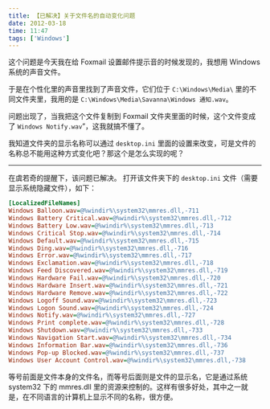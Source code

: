 ```yaml
---
title: 【已解决】关于文件名的自动变化问题
date: 2012-03-18
time: 11:47
tags: ['Windows']
---
```


这个问题是今天我在给 Foxmail 设置邮件提示音的时候发现的，我想用 Windows 系统的声音文件。

于是在个性化里的声音里找到了声音文件，它们位于 `C:\Windows\Media\` 里的不同文件夹里，我用的是 `C:\Windows\Media\Savanna\Windows 通知.wav`。

问题出现了，当我把这个文件复制到 Foxmail 文件夹里面的时候，这个文件变成了 `Windows Notify.wav`”，这我就搞不懂了。

我知道文件夹的显示名称可以通过 `desktop.ini` 里面的设置来改变，可是文件的名称总不能用这种方式变化吧？那这个是怎么实现的呢？

---

在虞若奇的提醒下，该问题已解决。
打开该文件夹下的 `desktop.ini` 文件（需要显示系统隐藏文件），如下：

```ini
[LocalizedFileNames]
Windows Balloon.wav=@%windir%\system32\mmres.dll,-711
Windows Battery Critical.wav=@%windir%\system32\mmres.dll,-712
Windows Battery Low.wav=@%windir%\system32\mmres.dll,-713
Windows Critical Stop.wav=@%windir%\system32\mmres.dll,-714
Windows Default.wav=@%windir%\system32\mmres.dll,-715
Windows Ding.wav=@%windir%\system32\mmres.dll,-716
Windows Error.wav=@%windir%\system32\mmres.dll,-717
Windows Exclamation.wav=@%windir%\system32\mmres.dll,-718
Windows Feed Discovered.wav=@%windir%\system32\mmres.dll,-719
Windows Hardware Fail.wav=@%windir%\system32\mmres.dll,-720
Windows Hardware Insert.wav=@%windir%\system32\mmres.dll,-721
Windows Hardware Remove.wav=@%windir%\system32\mmres.dll,-722
Windows Logoff Sound.wav=@%windir%\system32\mmres.dll,-723
Windows Logon Sound.wav=@%windir%\system32\mmres.dll,-724
Windows Notify.wav=@%windir%\system32\mmres.dll,-727
Windows Print complete.wav=@%windir%\system32\mmres.dll,-728
Windows Shutdown.wav=@%windir%\system32\mmres.dll,-733
Windows Navigation Start.wav=@%windir%\system32\mmres.dll,-734
Windows Information Bar.wav=@%windir%\system32\mmres.dll,-736
Windows Pop-up Blocked.wav=@%windir%\system32\mmres.dll,-737
Windows User Account Control.wav=@%windir%\system32\mmres.dll,-738
```

等号前面是文件本身的文件名，而等号后面则是文件的显示名，它是通过系统 system32 下的 mmres.dll 里的资源来控制的。这样有很多好处，其中之一就是，在不同语言的计算机上显示不同的名称，很方便。
